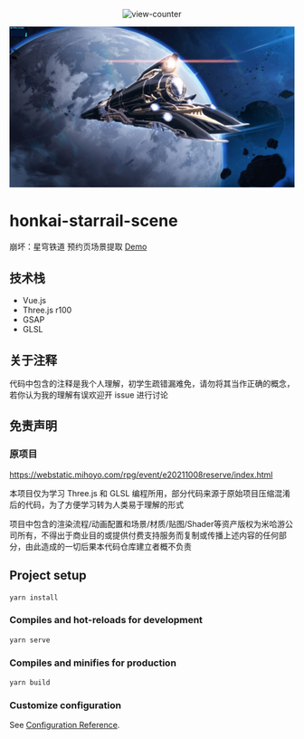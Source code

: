 <p align="center"><img src="https://count.getloli.com/get/@honkai-starrail-scene.github" alt="view-counter"></p>

![preview](preview.jpg)

# honkai-starrail-scene
崩坏：星穹铁道 预约页场景提取 [Demo](https://lab.getloli.com/honkai-starrail-scene/?debug=1)

## 技术栈
- Vue.js
- Three.js r100
- GSAP
- GLSL

## 关于注释
代码中包含的注释是我个人理解，初学生疏错漏难免，请勿将其当作正确的概念，若你认为我的理解有误欢迎开 issue 进行讨论

## 免责声明

### 原项目
https://webstatic.mihoyo.com/rpg/event/e20211008reserve/index.html

本项目仅为学习 Three.js 和 GLSL 编程所用，部分代码来源于原始项目压缩混淆后的代码，为了方便学习转为人类易于理解的形式

项目中包含的渲染流程/动画配置和场景/材质/贴图/Shader等资产版权为米哈游公司所有，不得出于商业目的或提供付费支持服务而复制或传播上述内容的任何部分，由此造成的一切后果本代码仓库建立者概不负责

## Project setup
```
yarn install
```

### Compiles and hot-reloads for development
```
yarn serve
```

### Compiles and minifies for production
```
yarn build
```

### Customize configuration
See [Configuration Reference](https://cli.vuejs.org/config/).
